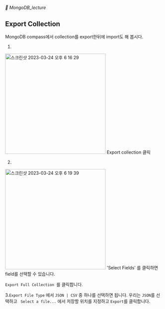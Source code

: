 ###### :cactus:  MongoDB_lecture

## Export Collection   
MongoDB compass에서 collection를 export한뒤에 import도 해 봅시다. 

1. 
<img width="323" alt="스크린샷 2023-03-24 오후 6 16 29" src="https://user-images.githubusercontent.com/48478079/227476954-306ba41d-0380-4fa6-8acf-1f4cb957f911.png">     
Export collection 클릭  

2.     
<img width="323" alt="스크린샷 2023-03-24 오후 6 19 39" src="https://user-images.githubusercontent.com/48478079/227477576-90cbe789-66e2-4941-bd09-3d864a2a266d.png">   
'Select Fields' 를 클릭하면 field를 선택할 수 있습니다.    

```Export Full Collection ```를 클릭합니다.   

3.``` Export File Type ``` 에서 ``` JSON | CSV ``` 중 하나를 선택하면 됩니다. 우리는 ```JSON```를 선택하고 ``` Select a file...```  에서 저장할 위치를 지정하고 ``` Export ```를 클릭합니다. 


